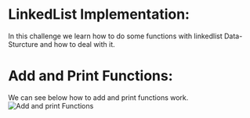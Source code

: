# LinkedList Implementation:
In this challenge we learn how to do some functions with linkedlist Data-Sturcture and how to deal with it.

# Add and Print Functions:
We can see below how to add and print functions work.
![Add and print Functions](images\Add-And-PrintFunctions.png)
